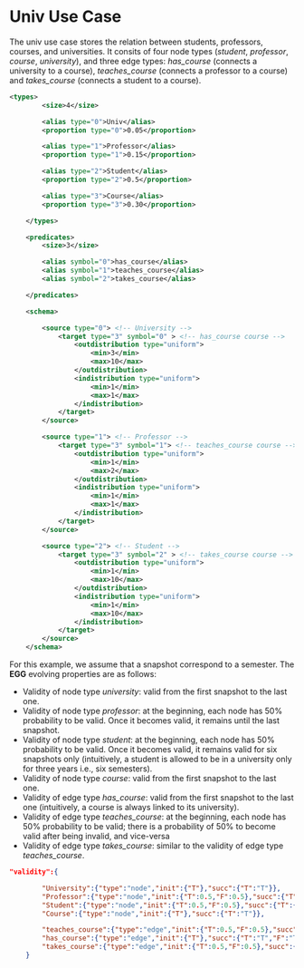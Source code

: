 # Univ Use Case

The univ use case stores the relation between students, professors, courses, and universities. It consits of four node types (*student*, *professor*, *course*, *university*), and three edge types: *has_course* (connects a university to a course), *teaches_course* (connects a professor to a course) and *takes_course* (connects a student to a course).

```xml
<types>
		<size>4</size>

		<alias type="0">Univ</alias>
		<proportion type="0">0.05</proportion>

		<alias type="1">Professor</alias>
		<proportion type="1">0.15</proportion>

		<alias type="2">Student</alias>
		<proportion type="2">0.5</proportion>

		<alias type="3">Course</alias>
		<proportion type="3">0.30</proportion>

	</types>

	<predicates>
		<size>3</size>

		<alias symbol="0">has_course</alias>
		<alias symbol="1">teaches_course</alias>
		<alias symbol="2">takes_course</alias>

	</predicates>

	<schema>

		<source type="0"> <!-- University -->
			<target type="3" symbol="0" > <!-- has_course course -->
				<outdistribution type="uniform">
					<min>3</min>
					<max>10</max>
				</outdistribution>
				<indistribution type="uniform">
					<min>1</min>
					<max>1</max>
				</indistribution>
			</target>
		</source>

		<source type="1"> <!-- Professor -->
			<target type="3" symbol="1"> <!-- teaches_course course -->
				<outdistribution type="uniform">
					<min>1</min>
					<max>2</max>
				</outdistribution>
				<indistribution type="uniform">
					<min>1</min>
					<max>1</max>
				</indistribution>
			</target>
		</source>

		<source type="2"> <!-- Student -->
			<target type="3" symbol="2" > <!-- takes_course course -->
				<outdistribution type="uniform">
					<min>1</min>
					<max>10</max>
				</outdistribution>
				<indistribution type="uniform">
					<min>1</min>
					<max>10</max>
				</indistribution>
			</target>
		</source>
	</schema>

```

For this example, we assume that a snapshot correspond to a semester. The **EGG** evolving properties are as follows:

* Validity of node type *university*: valid from the first snapshot to the last one. 
* Validity of node type *professor*: at the beginning, each node has 50% probability to be valid. Once it becomes valid, it remains until the last snapshot. 
* Validity of node type *student*: at the beginning, each node has 50% probability to be valid. Once it becomes valid, it remains valid for six snapshots only (intuitively, a student is allowed to be in a university only for three years i.e., six semesters).
* Validity of node type *course*: valid from the first snapshot to the last one.
* Validity of edge type *has_course*: valid from the first snapshot to the last one (intuitively, a course is always linked to its university).
* Validity of edge type *teaches_course*: at the beginning, each node has 50% probability to be valid; there is a probability of 50% to become valid after being invalid, and vice-versa
* Validity of edge type *takes_course*: similar to the validity of edge type *teaches_course*.


```json
"validity":{

		"University":{"type":"node","init":{"T"},"succ":{"T":"T"}},
		"Professor":{"type":"node","init":{"T":0.5,"F":0.5},"succ":{"T":"T","F":{"T":0.5,"F":0.5}}},
		"Student":{"type":"node","init":{"T":0.5,"F":0.5},"succ":{"T":{"T"},"F":{"T":0.5,"F":0.5}},"max":{"T":6}},
		"Course":{"type":"node","init":{"T"},"succ":{"T":"T"}},

		"teaches_course":{"type":"edge","init":{"T":0.5,"F":0.5},"succ":{"T":{"T":0.5,"F":0.5},"F":{"T":0.5,"F":0.5}}},
		"has_course":{"type":"edge","init":{"T"},"succ":{"T":"T","F":"T"}},
		"takes_course":{"type":"edge","init":{"T":0.5,"F":0.5},"succ":{"T":{"T":0.5,"F":0.5},"F":{"T":0.5,"F":0.5}}},
	}
```


